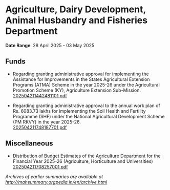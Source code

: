 # Agriculture, Dairy Development, Animal Husbandry and Fisheries Department

**Date Range**: 28 April 2025 - 03 May 2025


## Funds
- Regarding granting administrative approval for implementing the Assistance for Improvements in the States Agricultural Extension Programs (ATMA) Scheme in the year 2025-26 under the Agricultural Promotion Scheme (KY), Agriculture Extension Sub-Mission.\
  [202504211442481101.pdf](https://gr.maharashtra.gov.in/Site/Upload/Government%20Resolutions/English/202504211442481101....pdf)

- Regarding granting administrative approval to the annual work plan of Rs. 6083.73 lakhs for implementing the Soil Health and Fertility Programme (SHF) under the National Agricultural Development Scheme (PM RKVY) in the year 2025-26.\
  [202504211748187701.pdf](https://gr.maharashtra.gov.in/Site/Upload/Government%20Resolutions/English/202504211748187701.pdf)

## Miscellaneous
- Distribution of Budget Estimates of the Agriculture Department for the Financial Year 2025-26 (Agriculture, Horticulture and Universities)\
  [202504211708257001.pdf](https://gr.maharashtra.gov.in/Site/Upload/Government%20Resolutions/English/202504211708257001.pdf)


*Archives of earlier summaries are available at http://mahsummary.orgpedia.in/en/archive.html*
